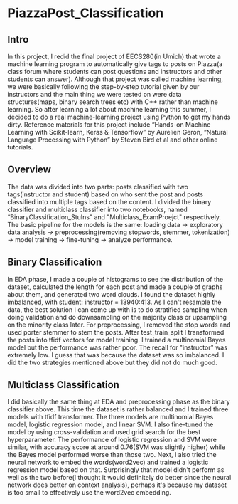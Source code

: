 # PiazzaPost_Classification

## Intro
In this project, I redid the final project of EECS280(in Umich) that wrote a machine learning program to automatically give tags to posts on Piazza(a class forum where students can post questions and instructors and other students can answer). Although that project was called machine learning, we were basically following the step-by-step tutorial given by our instructors and the main thing we were tested on were data structures(maps, binary search trees etc) with C++ rather than machine learning. So after learning a lot about machine learning this summer, I decided to do a real machine-learning project using Python to get my hands dirty. Reference materials for this project include “Hands-on Machine Learning with Scikit-learn, Keras & Tensorflow” by Aurelien Geron, “Natural Language Processing with Python” by Steven Bird et al and other online tutorials.

## Overview
The data was divided into two parts: posts classified with two tags(instructor and student) based on who sent the post and posts classified into multiple tags based on the content. I divided the binary classifier and multiclass classifier into two notebooks, named “BinaryClassification_StuIns" and "Multiclass_ExamProejct" respectively. The basic pipeline for the models is the same: loading data -> exploratory data analysis -> preprocessing(removing stopwords, stemmer, tokenization) -> model training -> fine-tuning -> analyze performance. 

## Binary Classification
In EDA phase, I made a couple of histograms to see the distribution of the dataset, calculated the length for each post and made a couple of graphs about them, and generated two word clouds. I found the dataset highly imbalanced, with student: instructor = 13940:413. As I can't resample the data, the best solution I can come up with is to do stratified sampling when doing validation and do downsampling on the majority class or upsampling on the minority class later. For preprocessing, I removed the stop words and used porter stemmer to stem the posts. After test_train_split I transformed the posts into tfidf vectors for model training. I trained a multinomial Bayes model but the performance was rather poor. The recall for "instructor" was extremely low. I guess that was because the dataset was so imbalanced. I did the two strategies mentioned above but they did not do much good. 

## Multiclass Classification
I did basically the same thing at EDA and preprocessing phase as the binary classifier above. This time the dataset is rather balanced and I trained three models with tfidf transformer. The three models are multinomial Bayes model, logistic regression model, and linear SVM. I also fine-tuned the model by using cross-validation and used grid search for the best hyperparameter. The performance of logistic regression and SVM were similar, with accuracy score at around 0.76(SVM was slightly higher) while the Bayes model performed worse than those two. Next, I also tried the neural network to embed the words(word2vec) and trained a logistic regression model based on that. Surprisingly that model didn't perform as well as the two before(I thought it would definitely do better since the neural network does better on context analysis), perhaps it's because my dataset is too small to effectively use the word2vec embedding.
